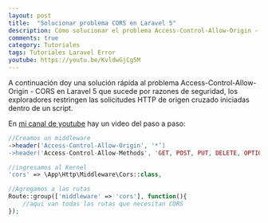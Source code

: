 ```yaml
---
layout: post
title:  "Solucionar problema CORS en Laravel 5"
description: Cómo solucionar el problema Access-Control-Allow-Origin - CORS en Laravel 5
comments: true
category: Tutoriales
tags: Tutoriales Laravel Error
youtube: https://youtu.be/KvldwGjCg5M
---
```

A continuación doy una solución rápida al problema Access-Control-Allow-Origin - CORS en Laravel 5 que sucede por razones de seguridad, los exploradores restringen las solicitudes HTTP de origen cruzado iniciadas dentro de un script.

En <a target="_blank" href="{{ page.youtube }}">mi canal de youtube</a> hay un video del paso a paso:

```PHP
//Creamos un middleware
->header('Access-Control-Allow-Origin', '*’)
->header('Access-Control-Allow-Methods', 'GET, POST, PUT, DELETE, OPTIONS’);

//ingresamos al Kernel
'cors' => \App\Http\Middleware\Cors::class,

//Agregamos a las rutas
Route::group(['middleware' => 'cors'], function(){
    //aqui van todas las rutas que necesitan CORS
}); 
```

